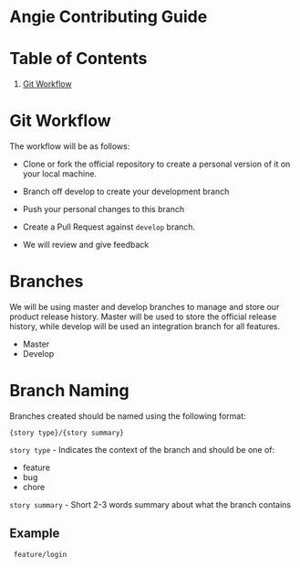 # Angie Contributing Guide
# Table of Contents
1. [Git Workflow](#git-workflow)


# Git Workflow

The workflow will be as follows:

- Clone or fork the official repository to create a personal version of it on your local machine.

- Branch off develop to create your development branch

- Push your personal changes to this branch

- Create a Pull Request against `develop` branch.

- We will review and give feedback

# Branches
We will be using master and develop branches to manage and store our product release history. Master will be used to store the official release history, while develop will be used an integration branch for all features.

- Master
- Develop
# Branch Naming
Branches created should be named using the following format:

``` {story type}/{story summary} ```

` story type ` - Indicates the context of the branch and should be one of:

- feature
- bug
- chore

` story summary ` - Short 2-3 words summary about what the branch contains

## Example

``` feature/login```

